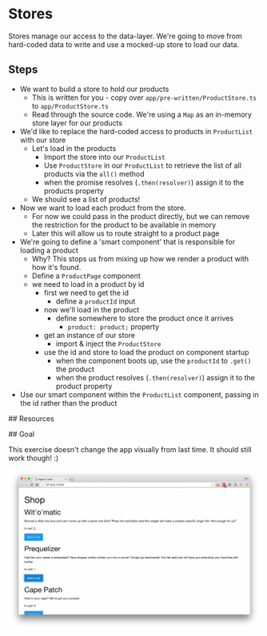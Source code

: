 # Stores

Stores manage our access to the data-layer. We're going to move from hard-coded data to write and use a mocked-up store to load our data.

## Steps

- We want to build a store to hold our products
  - This is written for you - copy over `app/pre-written/ProductStore.ts` to `app/ProductStore.ts`
  - Read through the source code. We're using a `Map` as an in-memory store layer for our products
- We'd like to replace the hard-coded access to products in `ProductList` with our store
  - Let's load in the products
    - Import the store into our `ProductList`
    - Use `ProductStore` in our `ProductList` to retrieve the list of all products via the `all()` method
    - when the promise resolves (`.then(resolver)`) assign it to the products property
  - We should see a list of products!
- Now we want to load each product from the store. 
  - For now we could pass in the product directly, but we can remove the restriction for the product to be available in memory
  - Later this will allow us to route straight to a product page
- We're going to define a 'smart component' that is responsible for loading a product
  - Why? This stops us from mixing up how we render a product with how it's found.
  - Define a `ProductPage` component
  - we need to load in a product by id
    - first we need to get the id
      - define a `productId` input
    - now we'll load in the product
      - define somewhere to store the product once it arrives
        - `product: product;` property
    - get an instance of our store
      - import & inject the `ProductStore`
    - use the id and store to load the product on component startup
      - when the component boots up, use the `productId` to `.get()` the product
      - when the product resolves (`.then(resolver)`) assign it to the product property
- Use our smart component within the `ProductList` component, passing in the id rather than the product


## Resources

## Goal

This exercise doesn't change the app visually from last time. It should still work though! :)

![goal](built-in-directives.png)


